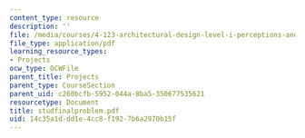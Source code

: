 ```yaml
---
content_type: resource
description: ''
file: /media/courses/4-123-architectural-design-level-i-perceptions-and-processes-fall-2003/14c35a1ddd1e4cc8f1927b6a2970b15f_studfinalproblem.pdf
file_type: application/pdf
learning_resource_types:
- Projects
ocw_type: OCWFile
parent_title: Projects
parent_type: CourseSection
parent_uid: c260bcfb-5952-044a-8ba5-350677535621
resourcetype: Document
title: studfinalproblem.pdf
uid: 14c35a1d-dd1e-4cc8-f192-7b6a2970b15f
---
```

